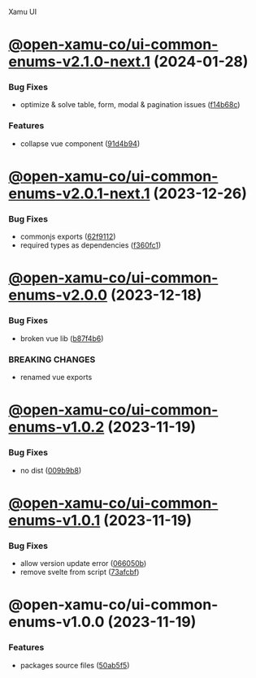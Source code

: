Xamu UI

# [@open-xamu-co/ui-common-enums-v2.1.0-next.1](https://github.com/xamu-co/ui/compare/@open-xamu-co/ui-common-enums-v2.0.1-next.1...@open-xamu-co/ui-common-enums-v2.1.0-next.1) (2024-01-28)


### Bug Fixes

* optimize & solve table, form, modal & pagination issues ([f14b68c](https://github.com/xamu-co/ui/commit/f14b68cda4b3a9c99b1374245c544d0138671a8a))


### Features

* collapse vue component ([91d4b94](https://github.com/xamu-co/ui/commit/91d4b94dfe746540cb14ee877b8a053f5183be44))

# [@open-xamu-co/ui-common-enums-v2.0.1-next.1](https://github.com/xamu-co/ui/compare/@open-xamu-co/ui-common-enums-v2.0.0...@open-xamu-co/ui-common-enums-v2.0.1-next.1) (2023-12-26)


### Bug Fixes

* commonjs exports ([62f9112](https://github.com/xamu-co/ui/commit/62f9112259db263b3475f10df535bdd7b2d21987))
* required types as dependencies ([f360fc1](https://github.com/xamu-co/ui/commit/f360fc17446208a9a5e045dc56ff43bc207d5580))

# [@open-xamu-co/ui-common-enums-v2.0.0](https://github.com/xamu-co/ui/compare/@open-xamu-co/ui-common-enums-v1.0.2...@open-xamu-co/ui-common-enums-v2.0.0) (2023-12-18)


### Bug Fixes

* broken vue lib ([b87f4b6](https://github.com/xamu-co/ui/commit/b87f4b658a627e22f504e069804ff89b0cbdb573))


### BREAKING CHANGES

* renamed vue exports

# [@open-xamu-co/ui-common-enums-v1.0.2](https://github.com/xamu-co/ui/compare/@open-xamu-co/ui-common-enums-v1.0.1...@open-xamu-co/ui-common-enums-v1.0.2) (2023-11-19)


### Bug Fixes

* no dist ([009b9b8](https://github.com/xamu-co/ui/commit/009b9b84dc4d29dc4ba558d6fc7bcad84acbf663))

# [@open-xamu-co/ui-common-enums-v1.0.1](https://github.com/xamu-co/ui/compare/@open-xamu-co/ui-common-enums-v1.0.0...@open-xamu-co/ui-common-enums-v1.0.1) (2023-11-19)


### Bug Fixes

* allow version update error ([066050b](https://github.com/xamu-co/ui/commit/066050bbc18b9d840a5530aaa152ce2ad5dc0e10))
* remove svelte from script ([73afcbf](https://github.com/xamu-co/ui/commit/73afcbfdaf79cd7a6e572e499b2f977f70d2d768))

# @open-xamu-co/ui-common-enums-v1.0.0 (2023-11-19)


### Features

* packages source files ([50ab5f5](https://github.com/xamu-co/ui/commit/50ab5f594d8a1c0faeb4fcb95704986eeab19680))
